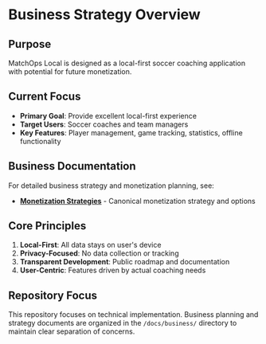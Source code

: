 # Business Strategy Overview

## Purpose
MatchOps Local is designed as a local-first soccer coaching application with potential for future monetization.

## Current Focus
- **Primary Goal**: Provide excellent local-first experience
- **Target Users**: Soccer coaches and team managers
- **Key Features**: Player management, game tracking, statistics, offline functionality

## Business Documentation
For detailed business strategy and monetization planning, see:
- **[Monetization Strategies](../07-business/monetization-strategies.md)** - Canonical monetization strategy and options

## Core Principles
1. **Local-First**: All data stays on user's device
2. **Privacy-Focused**: No data collection or tracking
3. **Transparent Development**: Public roadmap and documentation
4. **User-Centric**: Features driven by actual coaching needs

## Repository Focus
This repository focuses on technical implementation. Business planning and strategy documents are organized in the `/docs/business/` directory to maintain clear separation of concerns.
